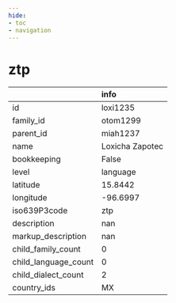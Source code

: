 ```yaml
---
hide:
- toc
- navigation
---
```

# ztp
|                      | info            |
|:---------------------|:----------------|
| id                   | loxi1235        |
| family_id            | otom1299        |
| parent_id            | miah1237        |
| name                 | Loxicha Zapotec |
| bookkeeping          | False           |
| level                | language        |
| latitude             | 15.8442         |
| longitude            | -96.6997        |
| iso639P3code         | ztp             |
| description          | nan             |
| markup_description   | nan             |
| child_family_count   | 0               |
| child_language_count | 0               |
| child_dialect_count  | 2               |
| country_ids          | MX              |